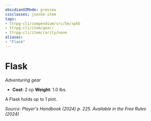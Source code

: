 ```yaml
---
obsidianUIMode: preview
cssclasses: json5e-item
tags:
- ttrpg-cli/compendium/src/5e/xphb
- ttrpg-cli/item/gear/
- ttrpg-cli/item/rarity/none
aliases: 
- "Flask"
---
```

# Flask
*Adventuring gear*  


- **Cost**: 2 cp
**Weight**: 1.0 lbs.

A Flask holds up to 1 pint.

*Source: Player's Handbook (2024) p. 225. Available in the Free Rules (2024)*